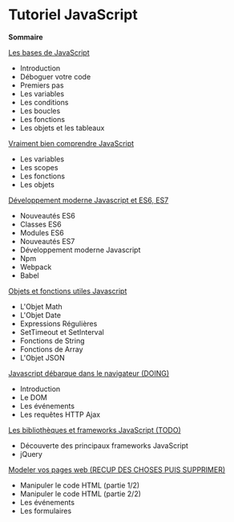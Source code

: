 # Tutoriel JavaScript

**Sommaire**

[Les bases de JavaScript](diapos/lesBasesDeJavaScript.md)
- Introduction
- Déboguer votre code
- Premiers pas
- Les variables
- Les conditions
- Les boucles
- Les fonctions
- Les objets et les tableaux

[Vraiment bien comprendre JavaScript](diapos/vraimentBienComprendreJavaScript.md)
- Les variables
- Les scopes
- Les fonctions
- Les objets

[Développement moderne Javascript et ES6, ES7](diapos/developpementModerneJavascript.md)
- Nouveautés ES6
- Classes ES6
- Modules ES6
- Nouveautés ES7
- Développement moderne Javascript
- Npm
- Webpack
- Babel

[Objets et fonctions utiles Javascript](diapos/objetsEtFonctionsUtilesJavascript.md)
- L'Objet Math
- L'Objet Date
- Expressions Régulières
- SetTimeout et SetInterval
- Fonctions de String
- Fonctions de Array
- L'Objet JSON


[Javascript débarque dans le navigateur (DOING)](diapos/javascriptDebarqueDansLeNavigateur.md)
- Introduction
- Le DOM
- Les événements
- Les requêtes HTTP Ajax

[Les bibliothèques et frameworks JavaScript (TODO)](diapos/frameworksJavascript.md)
- Découverte des principaux frameworks JavaScript
- jQuery


[Modeler vos pages web (RECUP DES CHOSES PUIS SUPPRIMER)](diapos/modelerVosPagesWeb.md)
- Manipuler le code HTML (partie 1/2)
- Manipuler le code HTML (partie 2/2)
- Les événements
- Les formulaires

